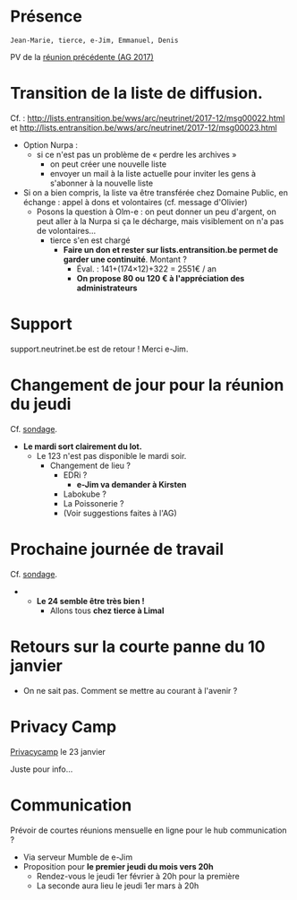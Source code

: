 <!-- TITLE: 01/18 (Membres)  -->
<!-- SUBTITLE: Réunion des membres -->

# Présence

    Jean-Marie, tierce, e-Jim, Emmanuel, Denis

PV de la [réunion précédente (AG 2017)](/pvs/2017/12-17)

# Transition de la liste de diffusion. 
Cf. : http://lists.entransition.be/wws/arc/neutrinet/2017-12/msg00022.html et http://lists.entransition.be/wws/arc/neutrinet/2017-12/msg00023.html
  * Option Nurpa :
    * si ce n'est pas un problème de « perdre les archives »
      * on peut créer une nouvelle liste
      * envoyer un mail à la liste actuelle pour inviter les gens à s'abonner à la nouvelle liste
  * Si on a bien compris, la liste va être transférée chez Domaine Public, en échange : appel à dons et volontaires (cf. message d'Olivier)
    * Posons la question à Olm-e : on peut donner un peu d'argent, on peut aller à la Nurpa si ça le décharge, mais visiblement on n'a pas de volontaires… 
      * tierce s'en est chargé
        * **Faire un don et rester sur lists.entransition.be permet de garder une continuité**. Montant ? 
          * Éval. : 141+(174×12)+322 = 2551€ / an
          * **On propose 80 ou 120 € à l'appréciation des administrateurs**


# Support 

support.neutrinet.be est de retour ! Merci e-Jim.


# Changement de jour pour la réunion du jeudi

Cf. [sondage](https://framadate.org/a64P2knLoPbwE6pq).
* __Le mardi sort clairement du lot.__
	* Le 123 n'est pas disponible le mardi soir.
		* Changement de lieu ? 
			* EDRi ? 
				* __e-Jim va demander à Kirsten__
			* Labokube ?
			* La Poissonerie ?
			* (Voir suggestions faites à l'AG)


# Prochaine journée de travail
Cf. [sondage](https://framadate.org/8DEOud7PRdIcxVQt).

* * **Le 24 semble être très bien !**
	* Allons tous **chez tierce à Limal**


# Retours sur la courte panne du 10 janvier
* On ne sait pas. Comment se mettre au courant à l'avenir ?


# Privacy Camp
[Privacycamp](https://privacycamp.eu/) le 23 janvier
 
Juste pour info…


# Communication
Prévoir de courtes réunions mensuelle en ligne pour le hub communication ?
* Via serveur Mumble de e-Jim
* Proposition pour **le premier jeudi du mois vers 20h**
	*  Rendez-vous le jeudi 1er février à 20h pour la première
	*  La seconde aura lieu le jeudi 1er mars à 20h